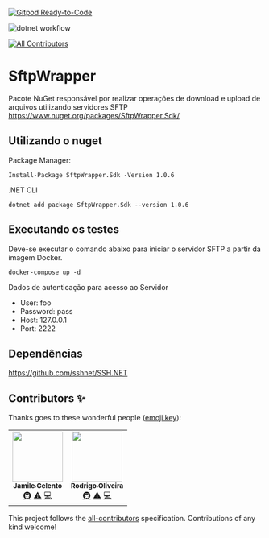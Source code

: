 [![Gitpod Ready-to-Code](https://img.shields.io/badge/Gitpod-Ready--to--Code-blue?logo=gitpod)](https://gitpod.io/#https://github.com/rodrigodosanjosoliveira/sftpwrapper) 

![dotnet workflow](https://github.com/rodrigodosanjosoliveira/sftpwrapper/actions/workflows/dotnet.yml/badge.svg)
<!-- ALL-CONTRIBUTORS-BADGE:START - Do not remove or modify this section -->
[![All Contributors](https://img.shields.io/badge/all_contributors-2-orange.svg?style=flat-square)](#contributors-)
<!-- ALL-CONTRIBUTORS-BADGE:END -->


# SftpWrapper #
Pacote NuGet responsável por realizar operações de download e upload de arquivos utilizando servidores SFTP
https://www.nuget.org/packages/SftpWrapper.Sdk/

## Utilizando o nuget

Package Manager:
```
Install-Package SftpWrapper.Sdk -Version 1.0.6
```
.NET CLI
```
dotnet add package SftpWrapper.Sdk --version 1.0.6
```

## Executando os testes 

Deve-se executar o comando abaixo para iniciar o servidor SFTP a partir da imagem Docker.

``` docker-compose up -d ```

Dados de autenticação para acesso ao Servidor
* User: foo
* Password: pass
* Host: 127.0.0.1
* Port: 2222

## Dependências

https://github.com/sshnet/SSH.NET


## Contributors ✨

Thanks goes to these wonderful people ([emoji key](https://allcontributors.org/docs/en/emoji-key)):

<!-- ALL-CONTRIBUTORS-LIST:START - Do not remove or modify this section -->
<!-- prettier-ignore-start -->
<!-- markdownlint-disable -->
<table>
  <tr>
    <td align="center"><a href="https://github.com/JCelento"><img src="https://avatars0.githubusercontent.com/u/22276748?v=4" width="100px;" alt=""/><br /><sub><b>Jamile Celento</b></sub></a><br /><a href="#infra-JCelento" title="Infrastructure (Hosting, Build-Tools, etc)">🚇</a> <a href="https://github.com/rodrigodosanjosoliveira/sftpwrapper/commits?author=JCelento" title="Tests">⚠️</a> <a href="https://github.com/rodrigodosanjosoliveira/sftpwrapper/commits?author=JCelento" title="Code">💻</a></td>
    <td align="center"><a href="https://github.com/rodrigodosanjosoliveira"><img src="https://avatars3.githubusercontent.com/u/657657?v=4" width="100px;" alt=""/><br /><sub><b>Rodrigo Oliveira</b></sub></a><br /><a href="#infra-rodrigodosanjosoliveira" title="Infrastructure (Hosting, Build-Tools, etc)">🚇</a> <a href="https://github.com/rodrigodosanjosoliveira/sftpwrapper/commits?author=rodrigodosanjosoliveira" title="Tests">⚠️</a> <a href="https://github.com/rodrigodosanjosoliveira/sftpwrapper/commits?author=rodrigodosanjosoliveira" title="Code">💻</a></td>
  </tr>
</table>

<!-- markdownlint-enable -->
<!-- prettier-ignore-end -->
<!-- ALL-CONTRIBUTORS-LIST:END -->

This project follows the [all-contributors](https://github.com/all-contributors/all-contributors) specification. Contributions of any kind welcome!
